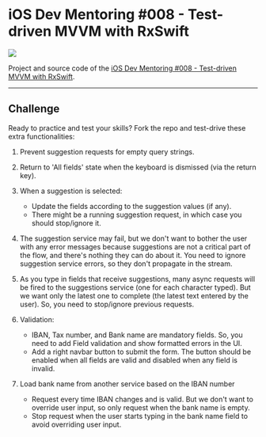 # iOS Dev Mentoring #008 - Test-driven MVVM with RxSwift

![](https://github.com/essentialdevelopercom/mvvm-with-rxswift-mentoring-008/workflows/CI/badge.svg)

Project and source code of the [iOS Dev Mentoring #008 - Test-driven MVVM with RxSwift](https://www.essentialdeveloper.com/ios-dev-mentoring-008-test-driven-mvvm-with-rxswift).

---

## Challenge

Ready to practice and test your skills? Fork the repo and test-drive these extra functionalities:

1. Prevent suggestion requests for empty query strings.

2. Return to 'All fields' state when the keyboard is dismissed (via the return key).

3. When a suggestion is selected:
	- Update the fields according to the suggestion values (if any).
	- There might be a running suggestion request, in which case you should stop/ignore it.
		
4. The suggestion service may fail, but we don't want to bother the user with any error messages because suggestions are not a critical part of the flow, and there's nothing they can do about it. You need to ignore suggestion service errors, so they don't propagate in the stream.

5. As you type in fields that receive suggestions, many async requests will be fired to the suggestions service (one for each character typed). But we want only the latest one to complete (the latest text entered by the user). So, you need to stop/ignore previous requests.

6. Validation:
	- IBAN, Tax number, and Bank name are mandatory fields. So, you need to add Field validation and show formatted errors in the UI.
	- Add a right navbar button to submit the form. The button should be enabled when all fields are valid and disabled when any field is invalid.

7. Load bank name from another service based on the IBAN number
	- Request every time IBAN changes and is valid. But we don't want to override user input, so only request when the bank name is empty.
	- Stop request when the user starts typing in the bank name field to avoid overriding user input.
